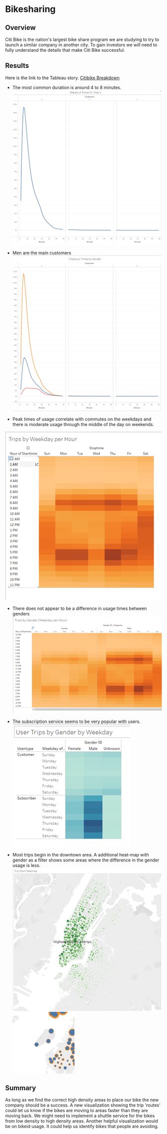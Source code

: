 # Bikesharing

## Overview
Citi Bike is the nation's largest bike share program we are studying to try to launch a similar company in another city. To gain investors we will need to fully understand the details that make Citi Bike successful.

## Results
Here is the link to the Tableau story. [Citibike Breakdown](https://public.tableau.com/views/Module14Challenge_16626583327130/CitibikeBreakdown?:language=en-US&publish=yes&:display_count=n&:origin=viz_share_link)

* The most common duration is around 4 to 8 minutes.
![Checkout_times](https://github.com/marveld21/Bikesharing/blob/main/Images/Checkout_times.PNG)

* Men are the main customers
![Checkout_times_gender](https://github.com/marveld21/Bikesharing/blob/main/Images/Checkout_times_gender.PNG)

* Peak times of usage correlate with commutes on the weekdays and there is moderate usage through the middle of the day on weekends.

![TripsbyWeekday](https://github.com/marveld21/Bikesharing/blob/main/Images/Trips_by_Weekday.PNG)

* There does not appear to be a difference in usage times between genders
![TripsbyWeekdayGender](https://github.com/marveld21/Bikesharing/blob/main/Images/Trips_by_Weekday_Gender.PNG)

* The subscription service seems to be very popular with users.
![Tripsweekdaygendersubs](https://github.com/marveld21/Bikesharing/blob/main/Images/Trips_by_Weekday_Gender_subscribers.PNG)

* Most trips begin in the downtown area. A additional heat-map with gender as a filter shows some areas where the difference in the gender usage is less.
![StartLoc](https://github.com/marveld21/Bikesharing/blob/main/Images/Startloc_map.PNG)
![simgenderusage](https://github.com/marveld21/Bikesharing/blob/main/Images/similar_gender_usage.PNG)

## Summary
As long as we find the correct high density areas to place our bike the new company should be a success.
A new visualization showing the trip 'routes' could let us know if the bikes are moving to areas faster than they are moving back. We might need to implement a shuttle service for the bikes from low density to high density areas.
Another helpful visualization would be on bikeid usage. It could help us identify bikes that people are avoiding.

